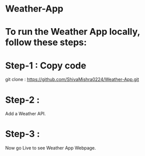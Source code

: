 # Weather-App

# To run the Weather App locally, follow these steps:

# Step-1 : Copy code

git clone :  https://github.com/ShivaMishra0224/Weather-App.git

# Step-2 :

Add a Weather API.

# Step-3 : 

Now go Live to see Weather App Webpage.

